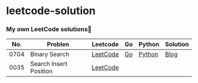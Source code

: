 # leetcode-solution

###  My own LeetCode solutions🎯

| No.  | Problen                | Leetcode                                                     | Go                                                           | Python                                                       | Solution                                                     |
| ---- | ---------------------- | ------------------------------------------------------------ | ------------------------------------------------------------ | ------------------------------------------------------------ | ------------------------------------------------------------ |
| 0704 | Binary Search          | [LeetCode](https://leetcode-cn.com/problems/binary-search/)  | [Go](https://github.com/hiWyatt/leetcode-solutions/blob/main/src/0704.Binary%20Search/0704.Binary%20Search.go) | [Python](https://github.com/hiWyatt/leetcode-solutions/blob/main/src/0704.Binary%20Search/0704.Binary%20Search.py) | [Blog](https://wangyi.one/leetcode704.%E4%BA%8C%E5%88%86%E6%9F%A5%E6%89%BE/) |
| 0035 | Search Insert Position | [LeetCode](https://leetcode-cn.com/problems/search-insert-position/) |                                                              |                                                              |                                                              |

